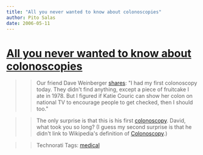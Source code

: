 ```yaml
---
title: "All you never wanted to know about colonoscopies"
author: Pito Salas
date: 2006-05-11
---
```

# [All you never wanted to know about colonoscopies](None)



>>

>> Our friend Dave Weinberger
[shares](<http://www.hyperorg.com/blogger/mtarchive/colonoscopy_more_than_you_want.html>):
"I had my first colonoscopy today. They didn't find anything, except a piece
of fruitcake I ate in 1978. But I figured if Katie Couric can show her colon
on national TV to encourage people to get checked, then I should too."

>>

>> The only surprise is that this is his first
[colonoscopy](<http://en.wikipedia.org/wiki/Colonoscopy>). David, what took
you so long? (I guess my second surprise is that he didn't link to Wikipedia's
definition of [Colonoscopy](<http://Colonoscopy>).)

>>

>> Technorati Tags: [medical](<http://www.technorati.com/tag/medical>)


